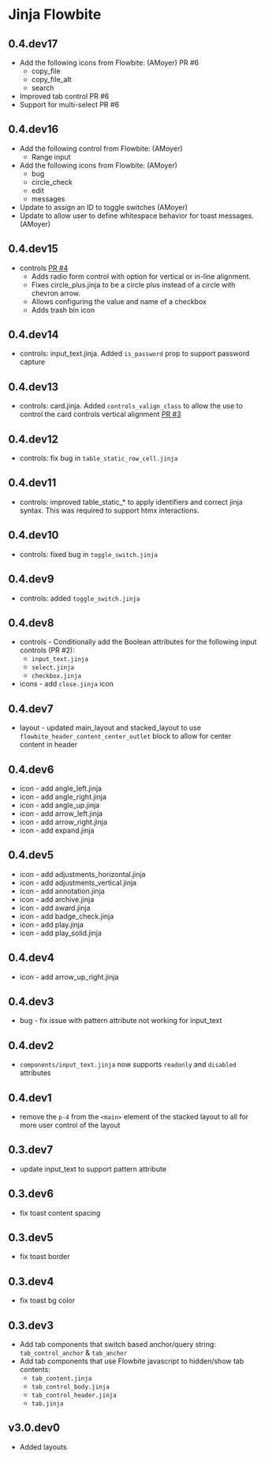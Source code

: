 # Jinja Flowbite

## 0.4.dev17

- Add the following icons from Flowbite: (AMoyer) PR #6
  - copy_file
  - copy_file_alt
  - search
- Improved tab control PR #6
- Support for multi-select PR #6

## 0.4.dev16

- Add the following control from Flowbite: (AMoyer)
  - Range input
- Add the following icons from Flowbite: (AMoyer)
  - bug
  - circle_check
  - edit
  - messages
- Update to assign an ID to toggle switches (AMoyer)
- Update to allow user to define whitespace behavior for toast messages. (AMoyer)

## 0.4.dev15

- controls [PR #4](https://github.com/tschaffter/jinja-flowbite/pull/4)
  - Adds radio form control with option for vertical or in-line alignment.
  - Fixes circle_plus.jinja to be a circle plus instead of a circle with chevron arrow.
  - Allows configuring the value and name of a checkbox
  - Adds trash bin icon

## 0.4.dev14

- controls: input_text.jinja. Added `is_password` prop to support password capture

## 0.4.dev13

- controls: card.jinja. Added `controls_valign_class` to allow the use to control the card controls vertical alignment [PR #3](https://github.com/tschaffter/jinja-flowbite/pull/3)

## 0.4.dev12

- controls: fix bug in `table_static_row_cell.jinja`

## 0.4.dev11

- controls: improved table_static_* to apply identifiers and correct jinja syntax. This was required
  to support htmx interactions.

## 0.4.dev10

- controls: fixed bug in `toggle_switch.jinja`

## 0.4.dev9

- controls: added `toggle_switch.jinja`

## 0.4.dev8

- controls - Conditionally add the Boolean attributes for the following input controls (PR #2):
  - `input_text.jinja`
  - `select.jinja`
  - `checkbox.jinja`
- icons - add `close.jinja` icon

## 0.4.dev7

- layout - updated main_layout and stacked_layout to use `flowbite_header_content_center_outlet` block to allow for center content in header

## 0.4.dev6

- icon - add angle_left.jinja
- icon - add angle_right.jinja
- icon - add angle_up.jinja
- icon - add arrow_left.jinja
- icon - add arrow_right.jinja
- icon - add expand.jinja

## 0.4.dev5

- icon - add adjustments_horizontal.jinja
- icon - add adjustments_vertical.jinja
- icon - add annotation.jinja
- icon - add archive.jinja
- icon - add award.jinja
- icon - add badge_check.jinja
- icon - add play.jinja
- icon - add play_solid.jinja

## 0.4.dev4

- icon - add arrow_up_right.jinja

## 0.4.dev3

- bug - fix issue with pattern attribute not working for input_text

## 0.4.dev2

- `components/input_text.jinja` now supports `readonly` and `disabled` attributes

## 0.4.dev1

- remove the `p-4` from the `<main>` element of the stacked layout to all for more user control of the layout

## 0.3.dev7

- update input_text to support pattern attribute
  
## 0.3.dev6

- fix toast content spacing

## 0.3.dev5

- fix toast border

## 0.3.dev4

- fix toast bg color

## 0.3.dev3

- Add tab components that switch based anchor/query string: `tab_control_anchor` & `tab_anchor`
- Add tab components that use Flowbite javascript to hidden/show tab contents:
  - `tab_content.jinja`
  - `tab_control_body.jinja`
  - `tab_control_header.jinja`
  - `tab.jinja`

## v3.0.dev0

- Added layouts
